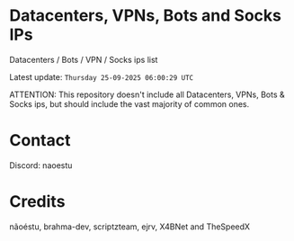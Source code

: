 # Datacenters, VPNs, Bots and Socks IPs
 
Datacenters / Bots / VPN / Socks ips list

Latest update: `Thursday 25-09-2025 06:00:29 UTC` 

ATTENTION: This repository doesn't include all Datacenters, VPNs, Bots & Socks ips, 
but should include the vast majority of common ones.

# Contact
Discord: naoestu

# Credits
nãoéstu, brahma-dev, scriptzteam, ejrv, X4BNet and TheSpeedX
